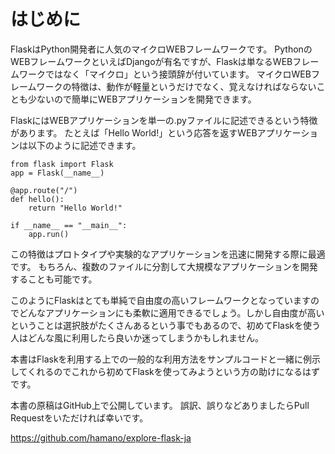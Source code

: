 # はじめに

FlaskはPython開発者に人気のマイクロWEBフレームワークです。
PythonのWEBフレームワークといえばDjangoが有名ですが、Flaskは単なるWEBフレームワークではなく「マイクロ」という接頭辞が付いています。
マイクロWEBフレームワークの特徴は、動作が軽量というだけでなく、覚えなければならないことも少ないので簡単にWEBアプリケーションを開発できます。

FlaskにはWEBアプリケーションを単一の.pyファイルに記述できるという特徴があります。
たとえば「Hello World!」という応答を返すWEBアプリケーションは以下のように記述できます。

~~~ {language="Python"}
from flask import Flask
app = Flask(__name__)

@app.route("/")
def hello():
    return "Hello World!"

if __name__ == "__main__":
    app.run()
~~~

この特徴はプロトタイプや実験的なアプリケーションを迅速に開発する際に最適です。
もちろん、複数のファイルに分割して大規模なアプリケーションを開発することも可能です。

このようにFlaskはとても単純で自由度の高いフレームワークとなっていますのでどんなアプリケーションにも柔軟に適用できるでしょう。しかし自由度が高いということは選択肢がたくさんあるという事でもあるので、初めてFlaskを使う人はどんな風に利用したら良いか迷ってしまうかもしれません。

本書はFlaskを利用する上での一般的な利用方法をサンプルコードと一緒に例示してくれるのでこれから初めてFlaskを使ってみようという方の助けになるはずです。

本書の原稿はGitHub上で公開しています。
誤訳、誤りなどありましたらPull Requestをいただければ幸いです。

<https://github.com/hamano/explore-flask-ja>
